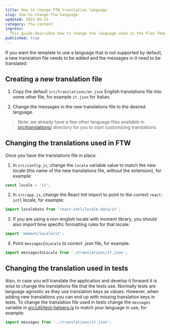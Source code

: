 ```yaml
---
title: How to change FTW translation language
slug: how-to-change-ftw-language
updated: 2022-05-15
category: ftw-content
ingress:
  This guide describes how to change the language used in the Flex Template for Web (FTW) application
published: true
---
```


If you want the template to use a language that is not supported by
default, a new translation file needs to be added and the messages in it
need to be translated:

## Creating a new translation file

1. Copy the default `src/translations/en.json` English translations file
   into some other file, for example `it.json` for Italian.

2. Change the messages in the new translations file to the desired
   language.

> Note: we already have a few other language files available in
> [src/translations/](https://github.com/sharetribe/flex-template-web/tree/master/src/translations)
> directory for you to start customizing translations.

## Changing the translations used in FTW

Once you have the translations file in place:

1. In `src/config.js`, change the `locale` variable value to match the
   new locale (the name of the new translations file, without the
   extension), for example:

```js
const locale = 'it';
```

2. In `src/app.js`, change the React Intl import to point to the correct
   `react-intl` locale, for example:

```js
import localeData from 'react-intl/locale-data/it';
```

3. If you are using a non-english locale with moment library, you should
   also import time specific formatting rules for that locale:

```js
import 'moment/locale/it';
```

4.  Point `messagesInLocale` to correct .json file, for example:

```js
import messagesInLocale from './translations/it.json';
```

## Changing the translation used in tests

Also, in case you will translate the application and develop it forward
it is wise to change the translations file that the tests use. Normally
tests are language agnostic as they use translation keys as values.
However, when adding new translations you can end up with missing
translation keys in tests. To change the translation file used in tests
change the `messages` variable in
[src/util/test-helpers.js](https://github.com/sharetribe/flex-template-web/blob/master/src/util/test-helpers.js)
to match your language in use, for example:

```js
import messages from '../translations/it.json';
```
